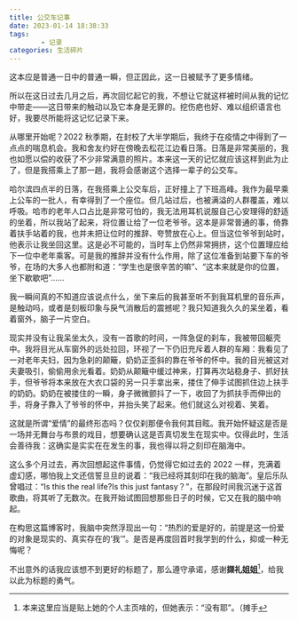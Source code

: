 ```yaml
---
title: 公交车记事
date: 2023-01-14 18:38:33
tags: 
        - 记录
categories: 生活碎片
---
```


这本应是普通一日中的普通一瞬，但正因此，这一日被赋予了更多情绪。

所以在这日过去几月之后，再次回忆起它的我，不想让它就这样被时间从我的记忆中带走——这日带来的触动以及它本身是无罪的。挖伤疤也好、难以组织语言也好，我要尽所能将这记忆记录下来。<!--more-->

从哪里开始呢？2022 秋季期，在封校了大半学期后，我终于在疫情之中得到了一点点的喘息机会。我和舍友约好在傍晚去松花江边看日落。日落是非常美丽的，我也如愿以偿的收获了不少非常满意的照片。本来这一天的记忆就应该这样到此为止了，但是我搭乘上了那一趟，我将会感谢这个选择一辈子的公交车。

哈尔滨四点半的日落，在我搭乘上公交车后，正好撞上了下班高峰。我作为最早乘上公车的一批人，有幸得到了一个座位。但几站过后，也被满溢的人群覆盖，难以呼吸。哈市的老年人口占比是非常可怕的，我无法用耳机说服自己心安理得的舒适的坐着，所以我站了起来，将位置让给了一位老爷爷。这本是非常普通的事，倚靠着扶手站着的我，也并未把让位时的推辞、夸赞放在心上。但当这位爷爷到站时，他表示让我坐回这里。这是必不可能的，当时车上仍然非常拥挤，这个位置理应给下一位中老年乘客。可是我的推辞并没有什么作用，除了这位准备到站要下车的爷爷，在场的大多人也都附和道：“学生也是很辛苦的嘛”、“这本来就是你的位置，坐下歇歇吧”……

我一瞬间真的不知道应该说点什么，坐下来后的我甚至听不到我耳机里的音乐声，是触动吗，或者是刻板印象与戾气消散后的震撼呢？我只知道我久久的呆坐着，看着窗外，脑子一片空白。

现实并没有让我呆坐太久，没有一首歌的时间，一阵急促的刹车，我被带回躯壳中。我将目光从车窗外的远处拉回，环视了一下仍旧充斥着人群的车厢：我看见了一对老年夫妇，因为急刹的颠簸，奶奶正歪斜的靠在爷爷的怀中。我的目光被这对夫妻吸引，偷偷用余光看着。奶奶从颠簸中缓过神来，打算再次站稳身子、抓好扶手，但爷爷将本来放在大衣口袋的另一只手拿出来，搂住了伸手试图抓住边上扶手的奶奶。奶奶在被搂住的一瞬，身子微微颤抖了一下，收回了为抓扶手而伸出的手，将身子靠入了爷爷的怀中，并抬头笑了起来。他们就这么对视着、笑着。

这就是所谓“爱情”的最终形态吗？仅仅刹那便令我何其目眩。我开始怀疑这是否是一场并无舞台与布景的戏目，想要确认这是否真切发生在现实中。仅得此时，生活会善待我：这确实是实实在在发生的事，我也得以将之刻印在脑海中。

这么多个月过去，再次回想起这件事情，仍觉得它如过去的 2022 一样，充满着虚幻感，哪怕我上文还信誓旦旦的说着：“我已经将其刻印在我的脑海”。皇后乐队曾唱过：“Is this the real life?Is this just fantasy？”，在那段时间我沉迷于这首歌曲，将其听了无数次。在我开始试图回想那些日子的时候，它又在我的脑中响起。

在构思这篇博客时，我脑中突然浮现出一句：“热烈的爱是好的，前提是这一份爱的对象是现实的、真实存在的‘我’”。是否是再度回首时我学到的什么，抑或一种无悔呢？

不出意外的话我应该想不到更好的标题了，那么遵守承诺，感谢**撷礼姐姐**[^1]，给我以此为标题的勇气。

[^1]:本来这里应当是贴上她的个人主页啥的，但她表示：“没有耶”。（摊手
